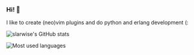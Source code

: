 ### Hi! 👋

<!--
**slarwise/slarwise** is a ✨ _special_ ✨ repository because its `README.md` (this file) appears on your GitHub profile.

Here are some ideas to get you started:

- 🔭 I’m currently working on ...
- 🌱 I’m currently learning ...
- 👯 I’m looking to collaborate on ...
- 🤔 I’m looking for help with ...
- 💬 Ask me about ...
- 📫 How to reach me: ...
- 😄 Pronouns: ...
- ⚡ Fun fact: ...
-->

I like to create (neo)vim plugins and do python and erlang development (:

![slarwise's GitHub stats](https://github-readme-stats.vercel.app/api?username=slarwise)

![Most used languages](https://github-readme-stats.vercel.app/api/top-langs/?username=slarwise)
